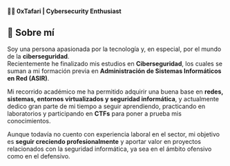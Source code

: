#### 👨‍💻 0xTafari | Cybersecurity Enthusiast

## 👾​ Sobre mí
Soy una persona apasionada por la tecnología y, en especial, por el mundo de la **ciberseguridad**.  
Recientemente he finalizado mis estudios en **Ciberseguridad**, los cuales se suman a mi formación previa en **Administración de Sistemas Informáticos en Red (ASIR)**.  

Mi recorrido académico me ha permitido adquirir una buena base en **redes, sistemas, entornos virtualizados y seguridad informática**, y actualmente dedico gran parte de mi tiempo a seguir aprendiendo, practicando en laboratorios y participando en **CTFs** para poner a prueba mis conocimientos.  

Aunque todavía no cuento con experiencia laboral en el sector, mi objetivo es **seguir creciendo profesionalmente** y aportar valor en proyectos relacionados con la seguridad informática, ya sea en el ámbito ofensivo como en el defensivo.


<!--
**0xTafari/0xTafari** is a ✨ _special_ ✨ repository because its `README.md` (this file) appears on your GitHub profile.

Here are some ideas to get you started:

- 🔭 I’m currently working on ...
- 🌱 I’m currently learning ...
- 👯 I’m looking to collaborate on ...
- 🤔 I’m looking for help with ...
- 💬 Ask me about ...
- 📫 How to reach me: ...
- 😄 Pronouns: ...
- ⚡ Fun fact: ...
-->

